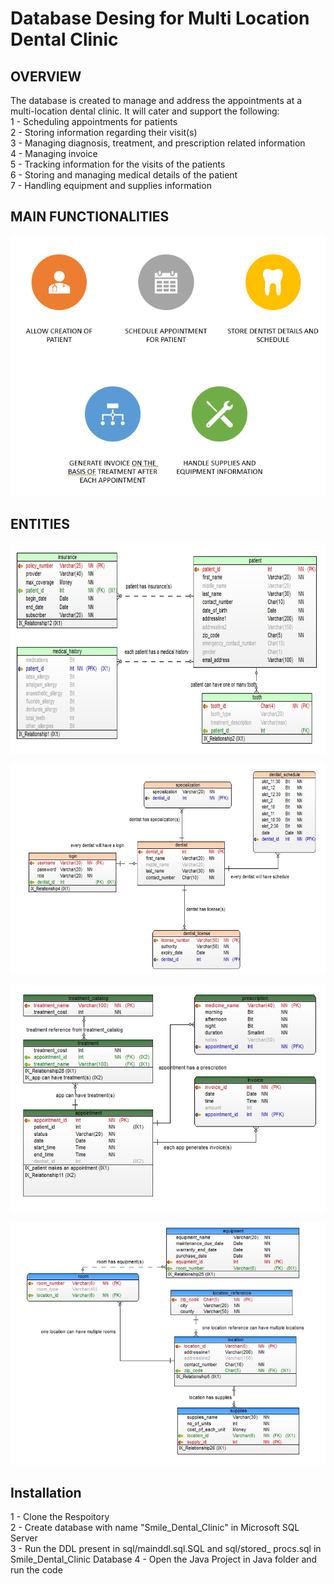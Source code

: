 # Database Desing for Multi Location Dental Clinic


## OVERVIEW 
     	
The database is created to manage and address the appointments at a multi-location dental clinic. It will cater and support the following:  
1 - Scheduling appointments for patients  
2 - Storing information regarding their visit(s)  
3 - Managing diagnosis, treatment, and prescription related information  
4 - Managing invoice  
5 - Tracking information for the visits of the patients  
6 - Storing and managing medical details of the patient  
7 - Handling equipment and supplies information  

## MAIN FUNCTIONALITIES

![](images/functionalities.PNG)

  
 ## ENTITIES
 
 
  ![](images/entity1.PNG)
  
  
  ![](images/entity2.PNG)
  
  
  ![](images/entity3.PNG)
  
  
  ![](images/entity4.PNG)


## Installation

1 - Clone the Respoitory  
2 - Create database with name "Smile_Dental_Clinic" in Microsoft SQL Server  
3 - Run the DDL present in sql/mainddl.sql.SQL and sql/stored_ procs.sql in Smile_Dental_Clinic Database
4 - Open the Java Project in Java folder and run the code 

